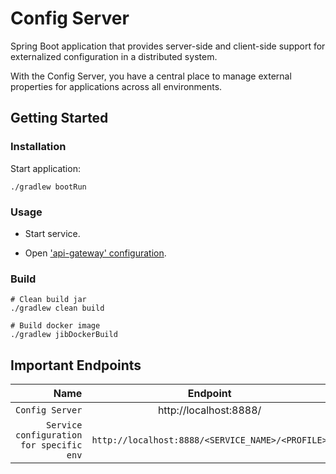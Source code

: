 # Config Server

Spring Boot application that provides server-side and client-side support for externalized configuration in a distributed system.

With the Config Server, you have a central place to manage external properties for applications across all environments.

## Getting Started

### Installation

Start application:

```
./gradlew bootRun
```

### Usage

* Start service.

* Open ['api-gateway' configuration](http://localhost:8888/api-gateway/dev).

### Build

```
# Clean build jar
./gradlew clean build

# Build docker image
./gradlew jibDockerBuild
```

## Important Endpoints

| Name | Endpoint | 
| -------------:|:--------:|
| `Config Server` | http://localhost:8888/ |
| `Service configuration for specific env` | `http://localhost:8888/<SERVICE_NAME>/<PROFILE>` |
